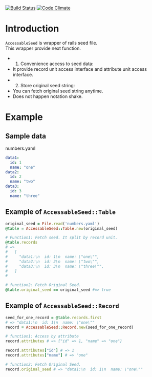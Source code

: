 [![Build Status](https://travis-ci.org/Shinya131/seed_picker.svg?branch=master)](https://travis-ci.org/Shinya131/seed_picker)
[![Code Climate](https://codeclimate.com/github/Shinya131/seed_picker/badges/gpa.svg)](https://codeclimate.com/github/Shinya131/seed_picker)

# Introduction
`AccessableSeed` is wrapper of rails seed file.  
This wrapper provide next function.  

- 1. Convenience access to seed data:  
 - It provide record unit access interface and attribute unit access interface.  
- 2. Store original seed string:  
 - You can fetch original seed string anytime.  
 - Does not happen notation shake.  

# Example 
## Sample data
numbers.yaml
```yaml
data1:
  id: 1
  name: "one"
data2:
  id: 2
  name: "two"
data3:
  id: 3
  name: "three"
```

## Example of `AccessableSeed::Table`
```ruby
original_seed = File.read('numbers.yaml')
@table = AccessableSeed::Table.new(original_seed)

# Function1: Fetch seed. It split by record unit.
@table.records 
# => 
#   [
#     "data1:\n  id: 1\n  name: \"one\"",
#     "data2:\n  id: 2\n  name: \"two\"",
#     "data3:\n  id: 3\n  name: \"three\"",
#   ]
#  

# function2: Fetch Original Seed.
@table.original_seed == original_seed #=> true

```

## Example of `AccessableSeed::Record`
```ruby
seed_for_one_record = @table.records.first
# => "data1:\n  id: 1\n  name: \"one\""
record = AccessableSeed::Record.new(seed_for_one_record)

# function1: Access by attribute
record.attributes # => {"id" => 1, "name" => "one"}

record.attributes["id"] # => 1
record.attributes["name"] # => "one"

# function2: Fetch Original Seed.
record.original_seed # => "data1:\n  id: 1\n  name: \"one\""
```
